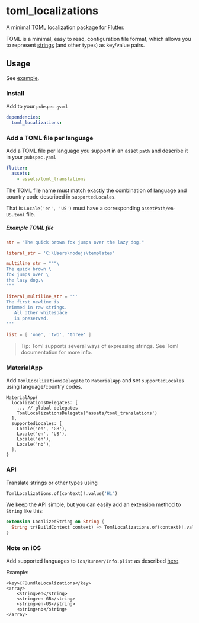 # toml_localizations

A minimal [TOML](https://github.com/toml-lang/toml) localization package for
Flutter.

TOML is a minimal, easy to read, configuration file format, which allows you to
represent [strings](https://github.com/toml-lang/toml#user-content-string) (and
other types) as key/value pairs.

## Usage

See [example](example).

### Install

Add to your `pubspec.yaml`

```yaml
dependencies:
  toml_localizations:
```

### Add a TOML file per language

Add a TOML file per language you support in an asset `path` and describe it in
your `pubspec.yaml`

```yaml
flutter:
  assets:
    - assets/toml_translations
```

The TOML file name must match exactly the combination of language and country
code described in `supportedLocales`.

That is `Locale('en', 'US')` must have a corresponding `assetPath/en-US.toml`
file.

##### Example TOML file

```toml
str = "The quick brown fox jumps over the lazy dog."

literal_str = 'C:\Users\nodejs\templates'

multiline_str = """\
The quick brown \
fox jumps over \
the lazy dog.\
"""

literal_multiline_str = '''
The first newline is
trimmed in raw strings.
   All other whitespace
   is preserved.
'''

list = [ 'one', 'two', 'three' ]
```

> Tip: Toml supports several ways of expressing strings. See Toml documentation
> for more info.

### MaterialApp

Add `TomlLocalizationsDelegate` to `MaterialApp` and set `supportedLocales`
using language/country codes.

```
MaterialApp(
  localizationsDelegates: [
    ... // global delegates
    TomlLocalizationsDelegate('assets/toml_translations')
  ],
  supportedLocales: [
    Locale('en', 'GB'),
    Locale('en', 'US'),
    Locale('en'),
    Locale('nb'),
  ],
}
```

### API

Translate strings or other types using

```Dart
TomlLocalizations.of(context)!.value('Hi')
```

We keep the API simple, but you can easily add an extension method to `String`
like this:

```Dart
extension LocalizedString on String {
  String tr(BuildContext context) => TomlLocalizations.of(context)!.value(this);
}
```

### Note on **iOS**

Add supported languages to `ios/Runner/Info.plist` as described
[here](https://flutter.dev/docs/development/accessibility-and-localization/internationalization#specifying-supportedlocales).

Example:

```
<key>CFBundleLocalizations</key>
<array>
	<string>en</string>
	<string>en-GB</string>
	<string>en-US</string>
	<string>nb</string>
</array>
```
